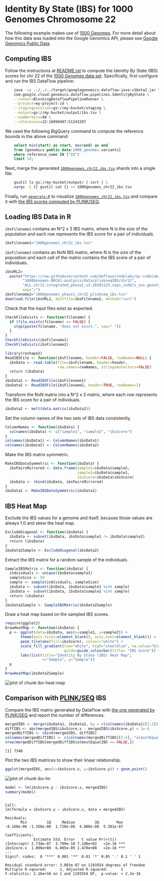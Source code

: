 <!-- Copyright 2014 Google Inc. All rights reserved. -->

<!-- Licensed under the Apache License, Version 2.0 (the "License"); -->
<!-- you may not use this file except in compliance with the License. -->
<!-- You may obtain a copy of the License at -->

<!--     http://www.apache.org/licenses/LICENSE-2.0 -->

<!-- Unless required by applicable law or agreed to in writing, software -->
<!-- distributed under the License is distributed on an "AS IS" BASIS, -->
<!-- WITHOUT WARRANTIES OR CONDITIONS OF ANY KIND, either express or implied. -->
<!-- See the License for the specific language governing permissions and -->
<!-- limitations under the License. -->

# Identity By State (IBS) for 1000 Genomes Chromosome 22

The following example makes use of [1000
Genomes](https://cloud.google.com/genomics/data/1000-genomes). For more detail
about how this data was loaded into the Google Genomics API, please see [Google
Genomics Public Data](https://cloud.google.com/genomics/data/1000-genomes).



## Computing IBS

Follow the instructions at [README.rst](../../../README.rst) to compute the
Identity By State (IBS) scores for chr 22 of the [1000 Genomes data
set](https://cloud.google.com/genomics/data/1000-genomes). Specifically, first
configure and run the IBS DataFlow pipeline:

```sh
    java -cp ../../../target/googlegenomics-dataflow-java-v1beta2.jar \
    com.google.cloud.genomics.dataflow.pipelines.IdentityByState \
    --runner=BlockingDataflowPipelineRunner \
    --project=my-project-id \
    --stagingLocation=gs://my-bucket/staging \
    --output=gs://my-bucket/output/ibs.tsv \
    --numWorkers=40 \
    --references=22:16050407:51243297
```

We used the following BigQuery command to compute the reference bounds in the
above command:

```sql
    select min(start) as start, max(end) as end
    from [genomics-public-data:1000_genomes.variants]
    where reference_name IN ("22")
    limit 10;
```

Next, merge the generated
[`1000genomes_chr22_ibs.tsv`](1000genomes_chr22_ibs.tsv) shards into a single
file:

```sh
    gsutil ls gs://my-bucket/output/ | sort | \
    xargs -I {} gsutil cat {} >> 1000genomes_chr22_ibs.tsv
```

Finally, run [`generate.R`](generate.R) to visualize
[`1000genomes_chr22_ibs.tsv`](1000genomes_chr22_ibs.tsv) and compare it with
[the IBS scores computed by
PLINK/SEQ](https://raw.githubusercontent.com/deflaux/codelabs/qc-codelab/R/1000Genomes-BRCA1-analysis/data/plinkseqIBS/chr22/ALL.chr22.integrated_phase1_v3.20101123.snps_indels_svs.genotypes.ibs).

## Loading IBS Data in R

`ibsFilename1` contains an N^2 x 3 IBS matrix, where N is the size of the
population and each row represents the IBS score for a pair of individuals.


```r
ibsFilename1="1000genomes_chr22_ibs.tsv"
```

`ibsFilename2` contains an NxN IBS matrix, where N is the size of the population
and each cell of the matrix contains the IBS score of a pair of individuals.


```r
ibsURL2=
  paste("https://raw.githubusercontent.com/deflaux/codelabs/qc-codelab/R",
        "1000Genomes-BRCA1-analysis/data/plinkseqIBS/chr22",
        "ALL.chr22.integrated_phase1_v3.20101123.snps_indels_svs.genotypes.ibs",
        sep="/")
ibsFilename2="1000genomes_phase1_chr22_plinkseq_ibs.tsv"
download.file(ibsURL2, destfile=ibsFilename2, method="curl")
```

Check that the input files exist as expected.


```r
CheckFileExists <- function(filename) {
  if (file.exists(filename) == FALSE) {
    stop(paste(filename, "does not exist.", sep=" "))
  }
}
CheckFileExists(ibsFilename1)
CheckFileExists(ibsFilename2)
```


```r
library(reshape2)
ReadIBSFile <- function(ibsFilename, header=FALSE, rowNames=NULL) {
  ibsData <- read.table(file=ibsFilename, header=header,
                        row.names=rowNames, stringsAsFactors=FALSE)
  return (ibsData)
}
ibsData1 <- ReadIBSFile(ibsFilename1)
ibsData2 <- ReadIBSFile(ibsFilename2, header=TRUE, rowNames=1)
```

Transform the NxN matrix into a N^2 x 3 matrix, where each row represents the
IBS score for a pair of individuals.


```r
ibsData2 <- melt(data.matrix(ibsData2))
```

Set the column names of the two sets of IBS data consistently.


```r
ColumnNames <- function(ibsData) {
  colnames(ibsData) <- c("sample1", "sample2", "ibsScore")
}
colnames(ibsData1) <- ColumnNames(ibsData1)
colnames(ibsData2) <- ColumnNames(ibsData2)
```

Make the IBS matrix symmetric.


```r
MakeIBSDataSymmetric <- function(ibsData) {
  ibsPairsMirrored <- data.frame(sample1=ibsData$sample2,
                                 sample2=ibsData$sample1,
                                 ibsScore=ibsData$ibsScore)
  ibsData <- rbind(ibsData, ibsPairsMirrored)
}
ibsData1 <- MakeIBSDataSymmetric(ibsData1)
```

## IBS Heat Map

Exclude the IBS values for a genome and itself, because those values are always
1.0 and skew the heat map.


```r
ExcludeDiagonal <- function(ibsData) {
  ibsData <- subset(ibsData, ibsData$sample1 != ibsData$sample2)
  return (ibsData)
}
ibsData2Sample <- ExcludeDiagonal(ibsData2)
```

Extract the IBS matrix for a random sample of the individuals.


```r
SampleIBSMatrix <- function(ibsData) {
  individuals <- unique(ibsData$sample1)
  sampleSize <- 50
  sample <- sample(individuals, sampleSize)
  ibsData <- subset(ibsData, ibsData$sample1 %in% sample)
  ibsData <- subset(ibsData, ibsData$sample2 %in% sample)
  return (ibsData)
}
ibsData2Sample <- SampleIBSMatrix(ibsData2Sample)
```

Draw a heat map based on the sampled IBS scores.


```r
require(ggplot2)
DrawHeatMap <- function(ibsData) {
  p <- ggplot(data=ibsData, aes(x=sample1, y=sample2)) +
       theme(axis.ticks=element_blank(), axis.text=element_blank()) +
       geom_tile(aes(fill=ibsScore), colour="white") +
       scale_fill_gradient(low="white", high="steelblue", na.value="black",
                           guide=guide_colourbar(title= "IBS Score")) +
       labs(list(title="Identity By State (IBS) Heat Map",
                 x="Sample", y="Sample"))
  p
}
DrawHeatMap(ibsData2Sample)
```

<img src="figure/ibs-heat-map-1.png" title="plot of chunk ibs-heat-map" alt="plot of chunk ibs-heat-map" style="display: block; margin: auto;" />

## Comparison with [PLINK/SEQ](https://atgu.mgh.harvard.edu/plinkseq/) IBS

Compare the IBS matrix generated by DataFlow with [the one generated by
PLINK/SEQ](https://raw.githubusercontent.com/deflaux/codelabs/qc-codelab/R/1000Genomes-BRCA1-analysis/data/plinkseqIBS/chr22/ALL.chr22.integrated_phase1_v3.20101123.snps_indels_svs.genotypes.ibs)
and report the number of differences.


```r
mergedIBS <- merge(ibsData1, ibsData2, by = c(colnames(ibsData1)[1:2]))
diffIBS <- abs(mergedIBS$ibsScore.x - mergedIBS$ibsScore.y) < 1e-6
mergedDiffIBS <- cbind(mergedIBS, diffIBS)
colnames(mergedDiffIBS) <- c(colnames(mergedDiffIBS)[1:4], "almostEqualIBS")
nrow(mergedDiffIBS[mergedDiffIBS$almostEqualIBS == FALSE,])
```

```
[1] 7340
```

Plot the two IBS matrices to show their linear relationship.


```r
ggplot(mergedIBS, aes(x=ibsScore.x, y=ibsScore.y)) + geom_point()
```

<img src="figure/ibs-lm-1.png" title="plot of chunk ibs-lm" alt="plot of chunk ibs-lm" style="display: block; margin: auto;" />


```r
model <- lm(ibsScore.y ~ ibsScore.x, mergedIBS)
summary(model)
```

```

Call:
lm(formula = ibsScore.y ~ ibsScore.x, data = mergedIBS)

Residuals:
       Min         1Q     Median         3Q        Max 
-8.160e-06 -1.350e-08  1.720e-08  4.800e-08  5.301e-07 

Coefficients:
             Estimate Std. Error   t value Pr(>|t|)    
(Intercept) 2.734e-07  3.799e-10 7.198e+02   <2e-16 ***
ibsScore.x  1.000e+00  6.805e-09 1.470e+08   <2e-16 ***
---
Signif. codes:  0 '***' 0.001 '**' 0.01 '*' 0.05 '.' 0.1 ' ' 1

Residual standard error: 3.083e-07 on 1193554 degrees of freedom
Multiple R-squared:      1,	Adjusted R-squared:      1 
F-statistic: 2.16e+16 on 1 and 1193554 DF,  p-value: < 2.2e-16
```

